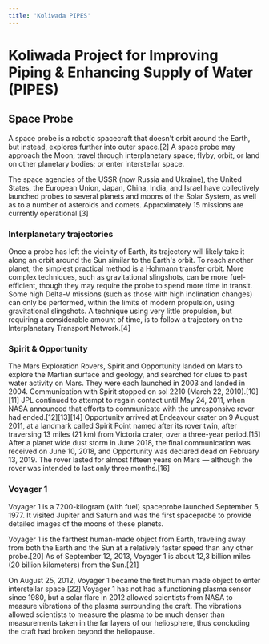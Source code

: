 ```yaml
---
title: 'Koliwada PIPES'
---
```


# Koliwada Project for Improving Piping & Enhancing Supply of Water (PIPES)

## Space Probe

A space probe is a robotic spacecraft that doesn't orbit around the Earth, but instead, explores further into outer space.[2] A space probe may approach the Moon; travel through interplanetary space; flyby, orbit, or land on other planetary bodies; or enter interstellar space.

The space agencies of the USSR (now Russia and Ukraine), the United States, the European Union, Japan, China, India, and Israel have collectively launched probes to several planets and moons of the Solar System, as well as to a number of asteroids and comets. Approximately 15 missions are currently operational.[3]

### Interplanetary trajectories

Once a probe has left the vicinity of Earth, its trajectory will likely take it along an orbit around the Sun similar to the Earth's orbit. To reach another planet, the simplest practical method is a Hohmann transfer orbit. More complex techniques, such as gravitational slingshots, can be more fuel-efficient, though they may require the probe to spend more time in transit. Some high Delta-V missions (such as those with high inclination changes) can only be performed, within the limits of modern propulsion, using gravitational slingshots. A technique using very little propulsion, but requiring a considerable amount of time, is to follow a trajectory on the Interplanetary Transport Network.[4]

### Spirit & Opportunity

The Mars Exploration Rovers, Spirit and Opportunity landed on Mars to explore the Martian surface and geology, and searched for clues to past water activity on Mars. They were each launched in 2003 and landed in 2004. Communication with Spirit stopped on sol 2210 (March 22, 2010).[10][11] JPL continued to attempt to regain contact until May 24, 2011, when NASA announced that efforts to communicate with the unresponsive rover had ended.[12][13][14] Opportunity arrived at Endeavour crater on 9 August 2011, at a landmark called Spirit Point named after its rover twin, after traversing 13 miles (21 km) from Victoria crater, over a three-year period.[15] After a planet wide dust storm in June 2018, the final communication was received on June 10, 2018, and Opportunity was declared dead on February 13, 2019. The rover lasted for almost fifteen years on Mars — although the rover was intended to last only three months.[16]

### Voyager 1

Voyager 1 is a 7200-kilogram (with fuel) spaceprobe launched September 5, 1977. It visited Jupiter and Saturn and was the first spaceprobe to provide detailed images of the moons of these planets.

Voyager 1 is the farthest human-made object from Earth, traveling away from both the Earth and the Sun at a relatively faster speed than any other probe.[20] As of September 12, 2013, Voyager 1 is about 12,3 billion miles (20 billion kilometers) from the Sun.[21]

On August 25, 2012, Voyager 1 became the first human made object to enter interstellar space.[22] Voyager 1 has not had a functioning plasma sensor since 1980, but a solar flare in 2012 allowed scientists from NASA to measure vibrations of the plasma surrounding the craft. The vibrations allowed scientists to measure the plasma to be much denser than measurements taken in the far layers of our heliosphere, thus concluding the craft had broken beyond the heliopause.

